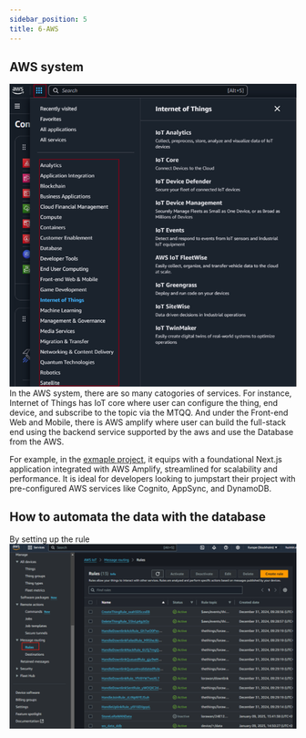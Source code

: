 ```yaml
---
sidebar_position: 5
title: 6-AWS
---
```


## AWS system

![awssystem](image.png)
In the AWS system, there are so many catogories of services. For instance, Internet of Things has IoT core where user can configure the thing, end device, 
and subscribe to the topic via the MTQQ. And under the Front-end Web and Mobile, there is AWS amplify where user 
can build the full-stack end using the backend service supported by the aws and use the Database from the AWS. 

For example, in the [exmaple project](https://github.com/aws-samples/amplify-next-template), it equips
 with a foundational Next.js application integrated with AWS Amplify, streamlined for scalability and
  performance. It is ideal for developers looking to jumpstart their project with pre-configured
   AWS services like Cognito, AppSync, and DynamoDB.


## How to automata the data with the database 
By setting up the rule
![rule](image-1.png)
